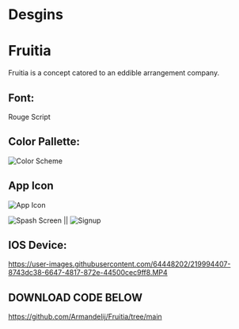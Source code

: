 # Desgins


# Fruitia 

Fruitia is a concept catored to an eddible arrangement company. 

## Font: 
Rouge Script

## Color Pallette: 

![Color Scheme](https://user-images.githubusercontent.com/64448202/219993359-71e49355-7f24-406e-be6f-cd22dcd87f25.png)



## App Icon
![App Icon](https://user-images.githubusercontent.com/64448202/219993240-0dd0f94e-5be1-4e4f-9dc1-9e5fe445b5cc.png)


    
![Spash Screen](https://user-images.githubusercontent.com/64448202/219989311-cccf0059-1f74-4215-98b5-80fc838d0fc6.png) || ![Signup](https://user-images.githubusercontent.com/64448202/219989345-070a36cd-800e-4b06-a34f-1051b5b150a3.png)


## IOS Device:

https://user-images.githubusercontent.com/64448202/219994407-8743dc38-6647-4817-872e-44500cec9ff8.MP4

## DOWNLOAD CODE BELOW

https://github.com/Armandelij/Fruitia/tree/main
